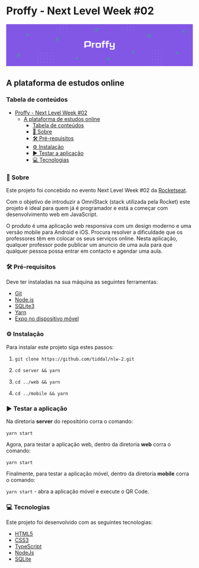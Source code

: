 # Proffy - Next Level Week #02

<img src="https://raw.githubusercontent.com/tiddal/nlw-2/master/.github/banner.png" />

## A plataforma de estudos online

### Tabela de conteúdos

- [Proffy - Next Level Week #02](#proffy---next-level-week-02)
  - [A plataforma de estudos online](#a-plataforma-de-estudos-online)
    - [Tabela de conteúdos](#tabela-de-conteúdos)
    - [📜 Sobre](#-sobre)
    - [🛠️ Pré-requisitos](#️-pré-requisitos)
    - [⚙️ Instalação](#️-instalação)
    - [▶️ Testar a aplicação](#️-testar-a-aplicação)
    - [💻 Tecnologias](#-tecnologias)

### 📜 Sobre

Este projeto foi concebido no evento Next Level Week #02 da [Rocketseat](https://rocketseat.com.br/).

Com o objetivo de introduzir a OmniStack (stack utilizada pela Rocket) este projeto é ideal para quem já é programador e está a começar com desenvolvimento web em JavaScript.

O produto é uma aplicação web responsiva com um design moderno e uma versão mobile para Android e iOS. Procura resolver a dificuldade que os professores têm em colocar os seus serviços online. Nesta aplicação, qualquer professor pode publicar um anuncio de uma aula para que qualquer pessoa possa entrar em contacto e agendar uma aula.

### 🛠️ Pré-requisitos

Deve ter instaladas na sua máquina as seguintes ferramentas:

- [Git](https://git-scm.com/)
- [Node.js](https://nodejs.org/en/)
- [SQLite3](https://www.sqlite.org/index.html)
- [Yarn](https://yarnpkg.com/)
- [Expo no dispositivo móvel](https://expo.io/)

### ⚙️ Instalação

Para instalar este projeto siga estes passos:

1. `git clone https://github.com/tiddal/nlw-2.git`

2. `cd server && yarn`

3. `cd ../web && yarn`

4. `cd ../mobile && yarn` 

### ▶️ Testar a aplicação

Na diretoria **server** do repositório corra o comando:
  
`yarn start`

Agora, para testar a aplicação web, dentro da diretoria **web** corra o comando:

`yarn start`

Finalmente, para testar a aplicação móvel, dentro da diretoria **mobile** corra o comando:

`yarn start` - abra a aplicação móvel e execute o QR Code.

### 💻 Tecnologias

Este projeto foi desenvolvido com as seguintes tecnologias:

- [HTML5](https://developer.mozilla.org/pt-PT/docs/Web/HTML/HTML5)
- [CSS3](https://www.w3schools.com/css/)
- [TypeScript](https://www.typescriptlang.org/)
- [NodeJs](https://nodejs.org/en/)
- [SQLite](https://www.sqlite.org/index.html)
